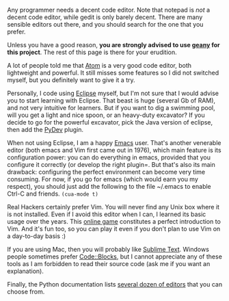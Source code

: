 Any programmer needs a decent code editor. Note that notepad is *not*
a decent code editor, while gedit is only barely decent. There are
many sensible editors out there, and you should search for the one
that you prefer.

Unless you have a good reason, **you are strongly advised to use
[geany](www.geany.org/) for this project**. The rest of this page
is there for your erudition.

A lot of people told me that [Atom](https://atom.io/) is a very good
code editor, both lightweight and powerful. It still misses some
features so I did not switched myself, but you definitely want to give
it a try.

Personally, I code using [Eclipse](http://www.eclipse.org) myself, but
I'm not sure that I would advise you to start learning with Eclipse.
That beast is huge (several Gb of RAM), and not very intuitive for
learners. But if you want to dig a swimming pool, will you get a light
and nice spoon, or an heavy-duty excavator? If you decide to go for the
powerful excavator, pick the Java version of eclipse, then add the
[PyDev](http://marketplace.eclipse.org/content/pydev-python-ide-eclipse)
plugin.

When not using Eclipse, I am a happy
[Emacs](https://www.gnu.org/software/emacs/) user. That's another
venerable editor (both emacs and Vim first came out in 1976), which
main feature is its configuration power: you can do everything in
emacs, provided that you configure it correctly (or develop the
right plugin=. But that's also its main drawback: configuring the
perfect environment can become very time consuming. For now, if you
go for emacs (which would earn you my respect), you should just add
the following to the file ~/.emacs to enable Ctrl-C and friends.
```(cua-mode t)```

Real Hackers certainly prefer Vim. You will never find any Unix box
where it is not installed. Even if I avoid this editor when I can, I
learned its basic usage over the years. This [online
game](http://vim-adventures.com/) constitutes a perfect introduction
to Vim. And it's fun too, so you can play it even if you don't plan to
use Vim on a day-to-day basis :)

If you are using Mac, then you will probably like [Sublime
Text](http://www.sublimetext.com/). Windows people sometimes prefer
[Code::Blocks](http://www.codeblocks.org/), but I cannot appreciate
any of these tools as I am forbidden to read their source code (ask me
if you want an explanation). 

Finally, the Python documentation lists [several dozen of
editors](https://wiki.python.org/moin/PythonEditors) that you can
choose from.